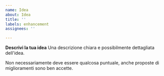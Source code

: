 ```yaml
---
name: Idea
about: Idea
title: ''
labels: enhancement
assignees: ''

---
```


**Descrivi la tua idea**
Una descrizione chiara e possibilmente dettagliata dell'idea.

Non necessariamente deve essere qualcosa puntuale, anche proposte di miglioramenti sono ben accette.

